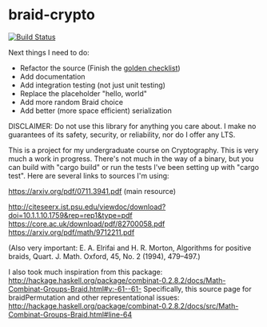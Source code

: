 # braid-crypto

[![Build Status](https://travis-ci.org/Torrencem/braid-crypto.svg?branch=master)](https://travis-ci.org/Torrencem/braid-crypto)

Next things I need to do:
* Refactor the source (Finish the [golden checklist](https://rust-lang-nursery.github.io/api-guidelines/checklist.html))
* Add documentation
* Add integration testing (not just unit testing)
* Replace the placeholder "hello, world"
* Add more random Braid choice
* Add better (more space efficient) serialization

DISCLAIMER: Do not use this library for anything you care about. I make no guarantees of its safety, security, or reliability, nor do I offer any LTS.

This is a project for my undergraduate course on Cryptography. This is very much a work in progress. There's not much in the way of a binary, but you can build with "cargo build" or run the tests I've been setting up with "cargo test". Here are several links to sources I'm using:

https://arxiv.org/pdf/0711.3941.pdf (main resource)

http://citeseerx.ist.psu.edu/viewdoc/download?doi=10.1.1.10.1759&rep=rep1&type=pdf
https://core.ac.uk/download/pdf/82700058.pdf
https://arxiv.org/pdf/math/9712211.pdf

(Also very important:  E. A. Elrifai and H. R. Morton, Algorithms for positive braids, Quart. J. Math. Oxford, 45,
No. 2 (1994), 479–497.)

I also took much inspiration from this package:
http://hackage.haskell.org/package/combinat-0.2.8.2/docs/Math-Combinat-Groups-Braid.html#v:-61--61-
Specifically, this source page for braidPermutation and other representational issues:
http://hackage.haskell.org/package/combinat-0.2.8.2/docs/src/Math-Combinat-Groups-Braid.html#line-64